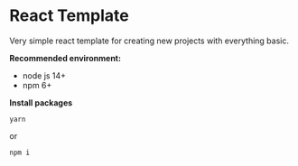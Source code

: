 # React Template

Very simple react template for creating new projects with everything basic.

**Recommended environment:**

-   node js 14+
-   npm 6+

**Install packages**

```
yarn
```

or

```
npm i
```
